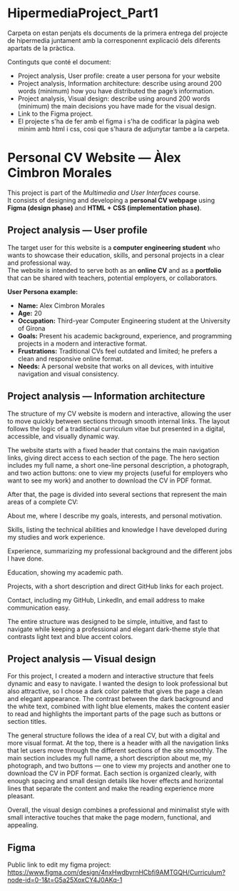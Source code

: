 # HipermediaProject_Part1
Carpeta on estan penjats els documents de la primera entrega del projecte de hipermedia juntament amb la corresponennt explicació dels diferents apartats de la pràctica.

Continguts que conté el document:
- Project analysis, User profile: create a user persona for your website 
- Project analysis, Information architecture: describe using around 200 words (minimum) how you have distributed the page’s information.
- Project analysis, Visual design: describe using around 200 words (minimum) the main decisions you have made for the visual design.
- Link to the Figma project.
- El projecte s'ha de fer amb el figma i s'ha de codificar la pàgina web minim amb html i css, cosi que s'haura de adjunytar tambe a la carpeta.

# Personal CV Website — Àlex Cimbron Morales

This project is part of the *Multimedia and User Interfaces* course.  
It consists of designing and developing a **personal CV webpage** using **Figma (design phase)** and **HTML + CSS (implementation phase)**.

## Project analysis — User profile

The target user for this website is a **computer engineering student** who wants to showcase their education, skills, and personal projects in a clear and professional way.  
The website is intended to serve both as an **online CV** and as a **portfolio** that can be shared with teachers, potential employers, or collaborators.

**User Persona example:**
- **Name:** Alex Cimbron Morales  
- **Age:** 20  
- **Occupation:** Third-year Computer Engineering student at the University of Girona  
- **Goals:** Present his academic background, experience, and programming projects in a modern and interactive format.  
- **Frustrations:** Traditional CVs feel outdated and limited; he prefers a clean and responsive online format.  
- **Needs:** A personal website that works on all devices, with intuitive navigation and visual consistency.

## Project analysis — Information architecture

The structure of my CV website is modern and interactive, allowing the user to move quickly between sections through smooth internal links.
The layout follows the logic of a traditional curriculum vitae but presented in a digital, accessible, and visually dynamic way.

The website starts with a fixed header that contains the main navigation links, giving direct access to each section of the page.
The hero section includes my full name, a short one-line personal description, a photograph, and two action buttons: one to view my projects (useful for employers who want to see my work) and another to download the CV in PDF format.

After that, the page is divided into several sections that represent the main areas of a complete CV:

About me, where I describe my goals, interests, and personal motivation.

Skills, listing the technical abilities and knowledge I have developed during my studies and work experience.

Experience, summarizing my professional background and the different jobs I have done.

Education, showing my academic path.

Projects, with a short description and direct GitHub links for each project.

Contact, including my GitHub, LinkedIn, and email address to make communication easy.

The entire structure was designed to be simple, intuitive, and fast to navigate while keeping a professional and elegant dark-theme style that contrasts light text and blue accent colors.

## Project analysis — Visual design

For this project, I created a modern and interactive structure that feels dynamic and easy to navigate.
I wanted the design to look professional but also attractive, so I chose a dark color palette that gives the page a clean and elegant appearance.
The contrast between the dark background and the white text, combined with light blue elements, makes the content easier to read and highlights the important parts of the page such as buttons or section titles.

The general structure follows the idea of ​​a real CV, but with a digital and more visual format.
At the top, there is a header with all the navigation links that let users move through the different sections of the site smoothly.
The main section includes my full name, a short description about me, my photograph, and two buttons — one to view my projects and another one to download the CV in PDF format.
Each section is organized clearly, with enough spacing and small design details like hover effects and horizontal lines that separate the content and make the reading experience more pleasant.

Overall, the visual design combines a professional and minimalist style with small interactive touches that make the page modern, functional, and appealing.

## Figma
Public link to edit my figma project: https://www.figma.com/design/4nxHwdbyrnHCbfi9AMTGQH/Curriculum?node-id=0-1&t=G5a25XoxCY4J0AKq-1

